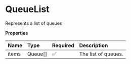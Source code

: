 # QueueList

Represents a list of queues

**Properties**

| Name  | Type    | Required | Description         |
| :---- | :------ | :------- | :------------------ |
| items | Queue[] | ✅       | The list of queues. |
